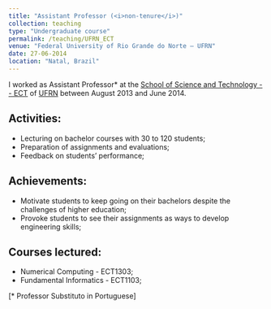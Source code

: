 ```yaml
---
title: "Assistant Professor (<i>non-tenure</i>)"
collection: teaching
type: "Undergraduate course"
permalink: /teaching/UFRN_ECT
venue: "Federal University of Rio Grande do Norte – UFRN"
date: 27-06-2014
location: "Natal, Brazil"
---
```


I worked as Assistant Professor\* at the [School of Science and Technology -- ECT](https://portal.ect.ufrn.br/) of [UFRN](https://www.ufrn.br/en) between August 2013 and June 2014.

## Activities:
- Lecturing on bachelor courses with 30 to 120 students;
- Preparation of assignments and evaluations;
- Feedback on students’ performance;

## Achievements:
- Motivate students to keep going on their bachelors despite the challenges of higher education;
- Provoke students to see their assignments as ways to develop engineering skills;

## Courses lectured:
- Numerical Computing - ECT1303;
- Fundamental Informatics - ECT1103;

[\* Professor Substituto in Portuguese]
